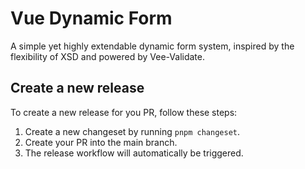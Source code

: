 # Vue Dynamic Form

A simple yet highly extendable dynamic form system, inspired by the flexibility of XSD and powered by Vee-Validate.

## Create a new release

To create a new release for you PR, follow these steps:

1. Create a new changeset by running `pnpm changeset`.
2. Create your PR into the main branch.
3. The release workflow will automatically be triggered.
